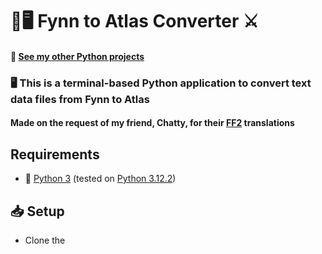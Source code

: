 # 🐍🖥️ Fynn to Atlas Converter ⚔️
#### 🐍 [See my other Python projects](https://github.com/junedabat/Python/tree/main) 

### 🖥️ This is a terminal-based Python application to convert text data files from Fynn to Atlas

#### Made on the request of my friend, Chatty, for their [FF2](https://en.wikipedia.org/wiki/Final_Fantasy_II) translations

## Requirements
- 🐍 [Python 3](https://www.python.org/downloads/) (tested on [Python 3.12.2](https://www.python.org/downloads/release/python-3122/))
## 📥 Setup
- Clone the 
